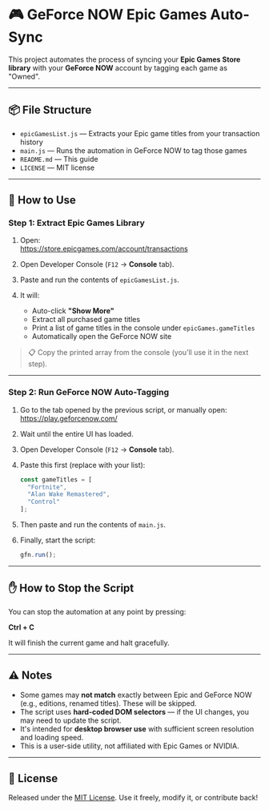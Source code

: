 # 🎮 GeForce NOW Epic Games Auto-Sync

This project automates the process of syncing your **Epic Games Store library** with your **GeForce NOW** account by tagging each game as "Owned".

---

## 📦 File Structure

- `epicGamesList.js` — Extracts your Epic game titles from your transaction history  
- `main.js` — Runs the automation in GeForce NOW to tag those games  
- `README.md` — This guide  
- `LICENSE` — MIT license

---

## 🚀 How to Use

### Step 1: Extract Epic Games Library

1. Open:  
   https://store.epicgames.com/account/transactions

2. Open Developer Console (`F12` → **Console** tab).

3. Paste and run the contents of `epicGamesList.js`.

4. It will:
   - Auto-click **"Show More"**
   - Extract all purchased game titles
   - Print a list of game titles in the console under `epicGames.gameTitles`
   - Automatically open the GeForce NOW site

> 📋 Copy the printed array from the console (you’ll use it in the next step).

---

### Step 2: Run GeForce NOW Auto-Tagging

1. Go to the tab opened by the previous script, or manually open:  
   https://play.geforcenow.com/

2. Wait until the entire UI has loaded.

3. Open Developer Console (`F12` → **Console** tab).

4. Paste this first (replace with your list):

   ```js
   const gameTitles = [
     "Fortnite",
     "Alan Wake Remastered",
     "Control"
   ];
   ```

5. Then paste and run the contents of `main.js`.

6. Finally, start the script:

   ```js
   gfn.run();
   ```

---

## ✋ How to Stop the Script

You can stop the automation at any point by pressing:

**Ctrl + C**

It will finish the current game and halt gracefully.

---

## ⚠️ Notes

- Some games may **not match** exactly between Epic and GeForce NOW (e.g., editions, renamed titles). These will be skipped.
- The script uses **hard-coded DOM selectors** — if the UI changes, you may need to update the script.
- It's intended for **desktop browser use** with sufficient screen resolution and loading speed.
- This is a user-side utility, not affiliated with Epic Games or NVIDIA.

---

## 📄 License

Released under the [MIT License](LICENSE). Use it freely, modify it, or contribute back!
